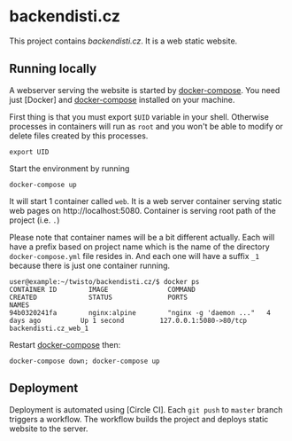 # backendisti.cz

[docker-compose]: https://docs.docker.com/compose/

This project contains *backendisti.cz*. It is a web static website.

## Running locally

A webserver serving the website is started by [docker-compose]. You need just [Docker] 
and [docker-compose] installed on your machine.

First thing is that you must export `$UID` variable in your shell. Otherwise processes
in containers will run as `root` and you won't be able to modify or delete files created
by this processes.

```
export UID
```

Start the environment by running
```
docker-compose up
```

It will start 1 container called `web`. It is a web server container serving static web 
pages on http://localhost:5080. Container is serving root path of the project (i.e. `.`)

Please note that container names will be a bit different actually. Each will have a prefix
based on project name which is the name of the directory `docker-compose.yml` file resides in.
And each one will have a suffix `_1` because there is just one container running.

```
user@example:~/twisto/backendisti.cz/$ docker ps
CONTAINER ID        IMAGE               COMMAND                  CREATED             STATUS              PORTS                      NAMES
94b0320241fa        nginx:alpine        "nginx -g 'daemon ..."   4 days ago          Up 1 second         127.0.0.1:5080->80/tcp     backendisti.cz_web_1
```

Restart [docker-compose] then:

```
docker-compose down; docker-compose up
```

## Deployment

Deployment is automated using [Circle CI]. Each `git push` to `master` branch triggers a workflow.
The workflow builds the project and deploys static website to the server.
